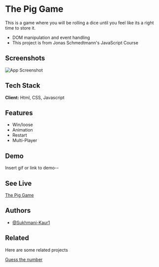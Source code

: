 
# The Pig Game

This is a game where you will be rolling a dice until you feel like its a right time to store it.
* DOM manipulation and event handling
* This project is from Jonas Schmedtmann's JavaScript Course 

## Screenshots

![App Screenshot](https://shots.codepen.io/natasha016/pen/MWjbWaQ-800.jpg?version=1607616187)


## Tech Stack

**Client:** Html, CSS, Javascript


## Features

- Win/loose
- Animation
- Restart
- Multi-Player


## Demo

Insert gif or link to demo--


## See Live

[The Pig Game](https://merry-tanuki-592bf5.netlify.app/)

## Authors

- [@Sukhmani-Kaur1](https://github.com/Sukhmani-Kaur1)

## Related

Here are some related projects

[Guess the number](https://github.com/Sukhmani-Kaur1/guessThenum)
